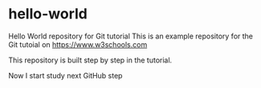 # hello-world

Hello World repository for Git tutorial
This is an example repository for the Git tutoial on https://www.w3schools.com

This repository is built step by step in the tutorial.

Now I start study next GitHub step
